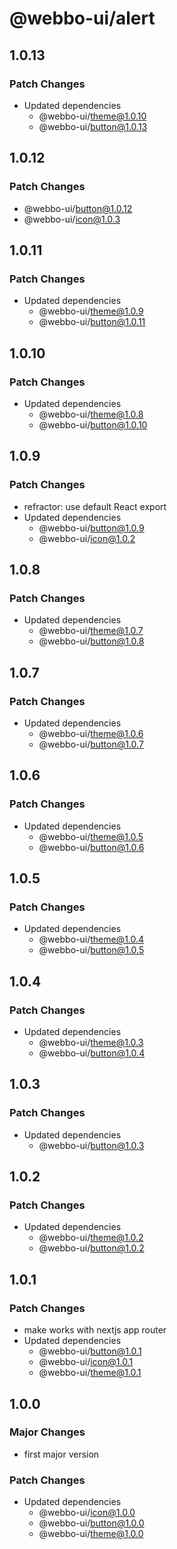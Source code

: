 # @webbo-ui/alert

## 1.0.13

### Patch Changes

- Updated dependencies
  - @webbo-ui/theme@1.0.10
  - @webbo-ui/button@1.0.13

## 1.0.12

### Patch Changes

- @webbo-ui/button@1.0.12
- @webbo-ui/icon@1.0.3

## 1.0.11

### Patch Changes

- Updated dependencies
  - @webbo-ui/theme@1.0.9
  - @webbo-ui/button@1.0.11

## 1.0.10

### Patch Changes

- Updated dependencies
  - @webbo-ui/theme@1.0.8
  - @webbo-ui/button@1.0.10

## 1.0.9

### Patch Changes

- refractor: use default React export
- Updated dependencies
  - @webbo-ui/button@1.0.9
  - @webbo-ui/icon@1.0.2

## 1.0.8

### Patch Changes

- Updated dependencies
  - @webbo-ui/theme@1.0.7
  - @webbo-ui/button@1.0.8

## 1.0.7

### Patch Changes

- Updated dependencies
  - @webbo-ui/theme@1.0.6
  - @webbo-ui/button@1.0.7

## 1.0.6

### Patch Changes

- Updated dependencies
  - @webbo-ui/theme@1.0.5
  - @webbo-ui/button@1.0.6

## 1.0.5

### Patch Changes

- Updated dependencies
  - @webbo-ui/theme@1.0.4
  - @webbo-ui/button@1.0.5

## 1.0.4

### Patch Changes

- Updated dependencies
  - @webbo-ui/theme@1.0.3
  - @webbo-ui/button@1.0.4

## 1.0.3

### Patch Changes

- Updated dependencies
  - @webbo-ui/button@1.0.3

## 1.0.2

### Patch Changes

- Updated dependencies
  - @webbo-ui/theme@1.0.2
  - @webbo-ui/button@1.0.2

## 1.0.1

### Patch Changes

- make works with nextjs app router
- Updated dependencies
  - @webbo-ui/button@1.0.1
  - @webbo-ui/icon@1.0.1
  - @webbo-ui/theme@1.0.1

## 1.0.0

### Major Changes

- first major version

### Patch Changes

- Updated dependencies
  - @webbo-ui/icon@1.0.0
  - @webbo-ui/button@1.0.0
  - @webbo-ui/theme@1.0.0
